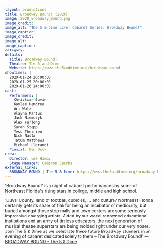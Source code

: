 ```yaml
---
layout: productions
title: Broadway Bound! (2020)
image: 2020_Broadway_Bound.png
image_credit: 
image_alt: "The 5 & Dime Live! Cabaret Series: Broadway Bound!"
image_caption: 
image_credit: 
image_alt:
image_caption:
category: 
details:
  Title: Broadway Bound!
  Theatre: The 5 and Dime
  Website: https://www.the5anddime.org/broadway-bound
showtimes: |
  2020-01-24 20:00:00
  2020-01-25 20:00:00
  2020-01-26 14:00:00
cast:
  Performers: |
    Christian Savin
    Kaylee Hendree
    Ari Walz
    Alayna Martus
    Jack Niemczyk
    Alex Furlong
    Sarah Stepp
    Tess Therrien
    Nick Nasta
    Tatum Matthews
    Michael Llerandi
  Pianist: Ben Beck
crew:
  Director: Lee Hamby
  Stage Manager: Cameron Sparks
external_links:
  BROADWAY BOUND | The 5 & Dime: https://www.the5anddime.org/broadway-bound
---
```

'Broadway Bound!' is a night of cabaret performances by some of Northeast Florida's rising stars in college, middle and high school.

'Duval County: land of football, cubicles, … and culture? Northeast Florida certainly gets its share of flak for being an incubator of mediocrity, but buried amongst those strip malls and town centers are some seriously impressive emerging artists. Aided by our world-renowned educational institutions and an army of tireless educators, the next generation of musical theatre superstars are being molded right under our very noses. Join The 5 & Dime as we celebrate these future Broadway stunners in an evening of cabaret dedicated solely to them – The Broadway Bound!' — [BROADWAY BOUND - The 5 & Dime](https://www.the5anddime.org/broadway-bound)
